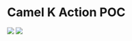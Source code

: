 # Camel K Action POC

![](https://github.com/nicolaferraro/camel-k-github-action/workflows/Kubernetes/badge.svg)
![](https://github.com/nicolaferraro/camel-k-github-action/workflows/OpenShift/badge.svg)

